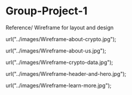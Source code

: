 # Group-Project-1

Reference/ Wireframe for layout and design

url("../images/Wireframe-about-crypto.jpg");

url("../images/Wireframe-about-us.jpg");

url("../images/Wireframe-crypto-data.jpg");

url("../images/Wireframe-header-and-hero.jpg");

url("../images/Wireframe-learn-more.jpg");
